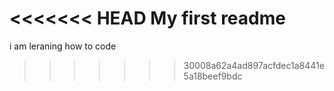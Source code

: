 <<<<<<< HEAD
My first readme
=======
i am leraning how to code
>>>>>>> 30008a62a4ad897acfdec1a8441e5a18beef9bdc

